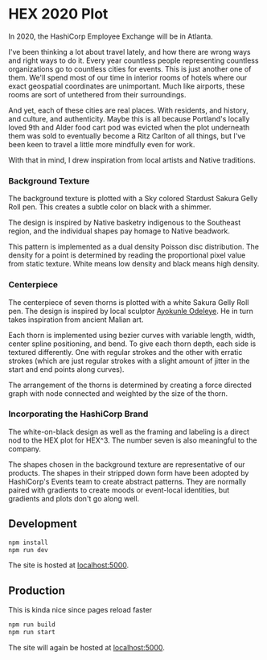 # HEX 2020 Plot

In 2020, the HashiCorp Employee Exchange will be in Atlanta.

I've been thinking a lot about travel lately, and how there are wrong ways and right ways to do it. Every year countless people representing countless organizations go to countless cities for events. This is just another one of them. We'll spend most of our time in interior rooms of hotels where our exact geospatial coordinates are unimportant. Much like airports, these rooms are sort of untethered from their surroundings.

And yet, each of these cities are real places. With residents, and history, and culture, and authenticity. Maybe this is all because Portland's locally loved 9th and Alder food cart pod was evicted when the plot underneath them was sold to eventually become a Ritz Carlton of all things, but I've been keen to travel a little more mindfully even for work.

With that in mind, I drew inspiration from local artists and Native traditions.

### Background Texture

The background texture is plotted with a Sky colored Stardust Sakura Gelly Roll pen. This creates a subtle color on black with a shimmer.

The design is inspired by Native basketry indigenous to the Southeast region, and the individual shapes pay homage to Native beadwork.

This pattern is implemented as a dual density Poisson disc distribution. The density for a point is determined by reading the proportional pixel value from static texture. White means low density and black means high density.

### Centerpiece

The centerpiece of seven thorns is plotted with a white Sakura Gelly Roll pen. The design is inspired by local sculptor [Ayokunle Odeleye](http://www.odeleyesculpturestudios.com/index.html). He in turn takes inspiration from ancient Malian art.

Each thorn is implemented using bezier curves with variable length, width, center spline positioning, and bend. To give each thorn depth, each side is textured differently. One with regular strokes and the other with erratic strokes (which are just regular strokes with a slight amount of jitter in the start and end points along curves).

The arrangement of the thorns is determined by creating a force directed graph with node connected and weighted by the size of the thorn.

### Incorporating the HashiCorp Brand

The white-on-black design as well as the framing and labeling is a direct nod to the HEX plot for HEX^3. The number seven is also meaningful to the company.

The shapes chosen in the background texture are representative of our products. The shapes in their stripped down form have been adopted by HashiCorp's Events team to create abstract patterns. They are normally paired with gradients to create moods or event-local identities, but gradients and plots don't go along well.

## Development

```bash
npm install
npm run dev
```

The site is hosted at [localhost:5000](http://localhost:5000).

## Production

This is kinda nice since pages reload faster

```bash
npm run build
npm run start
```

The site will again be hosted at [localhost:5000](http://localhost:5000).
